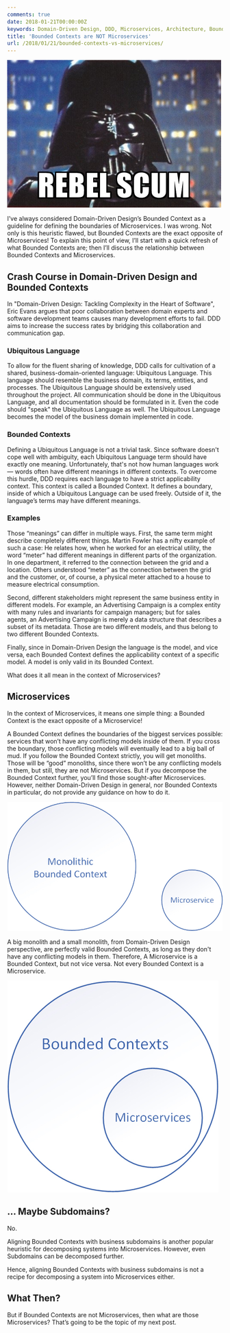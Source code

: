 ```yaml
---
comments: true
date: 2018-01-21T00:00:00Z
keywords: Domain-Driven Design, DDD, Microservices, Architecture, Bounded Contexts, Decomposition
title: 'Bounded Contexts are NOT Microservices'
url: /2018/01/21/bounded-contexts-vs-microservices/
---
```


<img src="/images/bc-ms/rebel-scum.jpg" alt="Rebel scum" />

I’ve always considered Domain-Driven Design’s Bounded Context as a guideline for defining the boundaries of Microservices. I was wrong. Not only is this heuristic flawed, but Bounded Contexts are the exact opposite of Microservices! To explain this point of view, I’ll start with a quick refresh of what Bounded Contexts are; then I’ll discuss the relationship between Bounded Contexts and Microservices.

<!--more--> 

## Crash Course in Domain-Driven Design and Bounded Contexts
In "Domain-Driven Design: Tackling Complexity in the Heart of Software", Eric Evans argues that poor collaboration between domain experts and software development teams causes many development efforts to fail. DDD aims to increase the success rates by bridging this collaboration and communication gap.

### Ubiquitous Language
To allow for the fluent sharing of knowledge, DDD calls for cultivation of a shared, business-domain-oriented language: Ubiquitous Language. This language should resemble the business domain, its terms, entities, and processes. The Ubiquitous Language should be extensively used throughout the project. All communication should be done in the Ubiquitous Language, and all documentation should be formulated in it. Even the code should "speak" the Ubiquitous Language as well. The Ubiquitous Language becomes the model of the business domain implemented in code.

### Bounded Contexts
Defining a Ubiquitous Language is not a trivial task. Since software doesn't cope well with ambiguity, each Ubiquitous Language term should have exactly one meaning. Unfortunately, that's not how human languages work — words often have different meanings in different contexts. To overcome this hurdle, DDD requires each language to have a strict applicability context. This context is called a Bounded Context. It defines a boundary, inside of which a Ubiquitous Language can be used freely. Outside of it, the language’s terms may have different meanings. 

### Examples
Those “meanings” can differ in multiple ways. First, the same term might describe completely different things. Martin Fowler has a nifty example of such a case: He relates how, when he worked for an electrical utility, the word “meter” had different meanings in different parts of the organization. In one department, it referred to the connection between the grid and a location. Others understood “meter” as the connection between the grid and the customer, or, of course, a physical meter attached to a house to measure electrical consumption.  

Second, different stakeholders might represent the same business entity in different models. For example, an Advertising Campaign is a complex entity with many rules and invariants for campaign managers; but for sales agents, an Advertising Campaign is merely a data structure that describes a subset of its metadata. Those are two different models, and thus belong to two different Bounded Contexts.

Finally, since in Domain-Driven Design the language is the model, and vice versa, each Bounded Context defines the applicability context of a specific model. A model is only valid in its Bounded Context.

What does it all mean in the context of Microservices?

## Microservices
In the context of Microservices, it means one simple thing: a Bounded Context is the exact opposite of a Microservice!

A Bounded Context defines the boundaries of the biggest services possible: services that won’t have any conflicting models inside of them. If you cross the boundary, those conflicting models will eventually lead to a big ball of mud. If you follow the Bounded Context strictly, you will get monoliths. Those will be “good” monoliths, since there won’t be any conflicting models in them, but still, they are not Microservices. But if you decompose the Bounded Context further, you’ll find those sought-after Microservices. However, neither Domain-Driven Design in general, nor Bounded Contexts in particular, do not provide any guidance on how to do it. 

<img src="/images/bc-ms/monolith-vs-ms.jpg" alt="" />

A big monolith and a small monolith, from Domain-Driven Design perspective, are perfectly valid Bounded Contexts, as long as they don't have any conflicting models in them. Therefore, A Microservice is a Bounded Context, but not vice versa. Not every Bounded Context is a Microservice.

<img src="/images/bc-ms/diagram.jpg" alt="Bounded Contexts are not Microservices" />

## ... Maybe Subdomains?
No.

Aligning Bounded Contexts with business subdomains is another popular heuristic for decomposing systems into Microservices. However, even Subdomains can be decomposed further.

Hence, aligning Bounded Contexts with business subdomains is not a recipe for decomposing a system into Microservices either. 

## What Then?
But if Bounded Contexts are not Microservices, then what are those Microservices? That’s going to be the topic of my next post.
